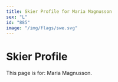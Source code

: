 ```yaml
---
title: Skier Profile for Maria Magnusson
sex: "L"
id: "885"
image: "/img/flags/swe.svg" 
---
```


# Skier Profile

This page is for: Maria Magnusson.
    